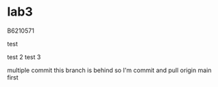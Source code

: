 # lab3
B6210571

test

test 2
test 3

multiple commit
this branch is behind so I'm commit and pull origin main first
